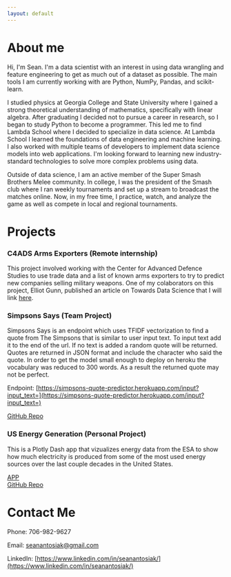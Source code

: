 ```yaml
---
layout: default
---
```


# About me

Hi, I'm Sean. I'm a data scientist with an interest in using data wrangling and feature engineering to get as much out of a dataset as possible. The main tools I am currently working with are Python, NumPy, Pandas, and scikit-learn.

I studied physics at Georgia College and State University where I gained a strong theoretical understanding of mathematics, specifically with linear algebra. After graduating I decided not to pursue a career in research, so I began to study Python to become a programmer. This led me to find Lambda School where I decided to specialize in data science. At Lambda School I learned the foundations of data engineering and machine learning. I also worked with multiple teams of developers to implement data science models into web applications. I'm looking forward to learning new industry-standard technologies to solve more complex problems using data.

Outside of data science, I am an active member of the Super Smash Brothers Melee community. In college, I was the president of the Smash club where I ran weekly tournaments and set up a stream to broadcast the matches online. Now, in my free time, I practice, watch, and analyze the game as well as compete in local and regional tournaments.


# Projects
### C4ADS Arms Exporters (Remote internship)

This project involved working with the Center for Advanced Defence Studies to use trade data and a list of known arms exporters to try to predict new companies selling military weapons. One of my colaborators on this project, Elliot Gunn, published an article on Towards Data Science that I will link [here](https://towardsdatascience.com/using-machine-learning-to-tackle-arms-proliferation-in-russian-trade-data-e457f44002c0?source=friends_link&sk=b99118751e39eb7edd42a318c40854ee).

### Simpsons Says (Team Project)

Simpsons Says is an endpoint which uses TFIDF vectorization to find a quote from The Simpsons that is similar to user input text. To input text add it to the end of the url. If no text is added a random quote will be returned. Quotes are returned in JSON format and include the character who said the quote. In order to get the model small enough to deploy on heroku the vocabulary was reduced to 300 words. As a result the returned quote may not be perfect.

Endpoint: [https://simpsons-quote-predictor.herokuapp.com/input?input_text=](https://simpsons-quote-predictor.herokuapp.com/input?input_text=)

[GitHub Repo](https://github.com/SeanAntosiak/simpsons_says_endpoint)



### US Energy Generation (Personal Project)

This is a Plotly Dash app that vizualizes energy data from the ESA to show how much electricity is produced from some of the most used energy sources over the last couple decades in the United States.

[APP](https://us-energy-generation.herokuapp.com)  
[GitHub Repo](https://github.com/SeanAntosiak/US-Energy-Generation)



# Contact Me
Phone: 706-982-9627

Email: [seanantosiak@gmail.com](seanantosiak@gmail.com)

LinkedIn: [https://www.linkedin.com/in/seanantosiak/](https://www.linkedin.com/in/seanantosiak/)

